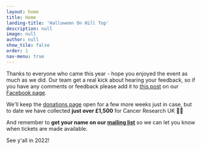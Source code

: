 ```yaml
---
layout: home
title: Home
landing-title: 'Halloween On Hill Top'
description: null
image: null
author: null
show_tile: false
order: 1
nav-menu: true
---
```

Thanks to everyone who came this year - hope you enjoyed the event as much as we did. Our team
get a real kick about hearing your feedback, so if you have any comments or feedback please
add it to <a href="https://www.facebook.com/HalloweenOnHillTop/posts/3034946050108918">this post</a> on our <a href="https://www.facebook.com/HalloweenOnHillTop">Facebook page</a>.

We'll keep the <a href="{{ site.donations-url }}">donations page</a> open for a few 
more weeks just in case, but to date we have collected **just over £1,500** for Cancer Research UK 👏👏

And remember to **get your name on our <a href="mailing-list.html">mailing list</a>** so we can let you
know when tickets are made available.

See y'all in 2022!
